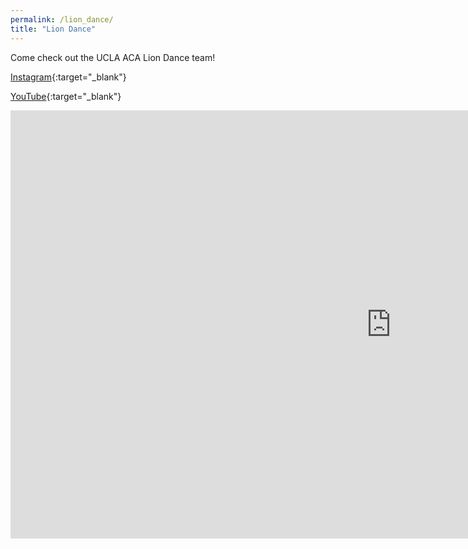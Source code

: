 ```yaml
---
permalink: /lion_dance/
title: "Lion Dance"
---
```


Come check out the UCLA ACA Lion Dance team!

[Instagram](https://www.instagram.com/acaliondance/){:target="_blank"}

[YouTube](https://www.youtube.com/user/acaliondance){:target="_blank"}

<iframe width="1217" height="685" src="https://www.youtube.com/embed/eSZUuj9o7Xw" title="YouTube video player" frameborder="0" allow="accelerometer; autoplay; clipboard-write; encrypted-media; gyroscope; picture-in-picture" allowfullscreen></iframe>